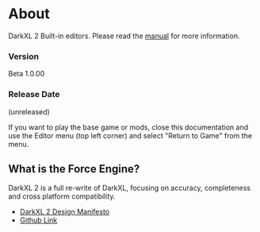 # About
DarkXL 2 Built-in editors. Please read the [manual](local://Manual) for more information.
### Version
Beta 1.0.00
### Release Date
(unreleased)

If you want to play the base game or mods, close this documentation and use the Editor menu (top left corner) and select "Return to Game" from the menu.

## What is the Force Engine?
DarkXL 2 is a full re-write of DarkXL, focusing on accuracy, completeness and cross platform compatibility.
  * [DarkXL 2 Design Manifesto](local://Manifesto)
  * [Github Link](https://github.com/luciusDXL/DarkXL2)